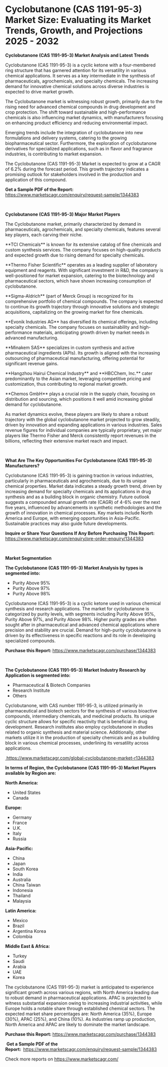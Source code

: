<p><h1>Cyclobutanone (CAS 1191-95-3) Market Size: Evaluating its Market Trends, Growth, and Projections 2025 - 2032</h1></p><p><strong>Cyclobutanone (CAS 1191-95-3) Market Analysis and Latest Trends</strong></p>
<p><p>Cyclobutanone (CAS 1191-95-3) is a cyclic ketone with a four-membered ring structure that has garnered attention for its versatility in various chemical applications. It serves as a key intermediate in the synthesis of pharmaceuticals, agrochemicals, and specialty chemicals. The increasing demand for innovative chemical solutions across diverse industries is expected to drive market growth.</p><p>The Cyclobutanone market is witnessing robust growth, primarily due to the rising need for advanced chemical compounds in drug development and crop protection. The shift toward sustainable and high-performance chemicals is also influencing market dynamics, with manufacturers focusing on enhancing product efficiency and reducing environmental impact. </p><p>Emerging trends include the integration of cyclobutanone into new formulations and delivery systems, catering to the growing biopharmaceutical sector. Furthermore, the exploration of cyclobutanone derivatives for specialized applications, such as in flavor and fragrance industries, is contributing to market expansion. </p><p>The Cyclobutanone (CAS 1191-95-3) Market is expected to grow at a CAGR of 6.2% during the forecast period. This growth trajectory indicates a promising outlook for stakeholders involved in the production and application of this compound.</p></p>
<p><strong>Get a Sample PDF of the Report:&nbsp;</strong> <a href="https://www.marketscagr.com/enquiry/request-sample/1344383?utm_campaign=2304&utm_medium=2&utm_source=Github&utm_content=ia&utm_term=24032025&utm_id=cyclobutanone-cas-1191-95-3">https://www.marketscagr.com/enquiry/request-sample/1344383</a></p>
<p>&nbsp;</p>
<p><strong>Cyclobutanone (CAS 1191-95-3) Major Market Players</strong></p>
<p><p>The Cyclobutanone market, primarily characterized by demand in pharmaceuticals, agrochemicals, and specialty chemicals, features several key players, each carving their niche.</p><p>**TCI Chemicals** is known for its extensive catalog of fine chemicals and custom synthesis services. The company focuses on high-quality products and expected growth due to rising demand for specialty chemicals.</p><p>**Thermo Fisher Scientific** operates as a leading supplier of laboratory equipment and reagents. With significant investment in R&D, the company is well-positioned for market expansion, catering to the biotechnology and pharmaceutical sectors, which have shown increasing consumption of cyclobutanone.</p><p>**Sigma-Aldrich** (part of Merck Group) is recognized for its comprehensive portfolio of chemical compounds. The company is expected to continue its growth trajectory through innovative solutions and strategic acquisitions, capitalizing on the growing market for fine chemicals.</p><p>**Evonik Industries AG** has diversified its chemical offerings, including specialty chemicals. The company focuses on sustainability and high-performance materials, anticipating growth driven by market needs in advanced manufacturing.</p><p>**Minakem SAS** specializes in custom synthesis and active pharmaceutical ingredients (APIs). Its growth is aligned with the increasing outsourcing of pharmaceutical manufacturing, offering potential for significant revenue gains.</p><p>**Hangzhou Hairui Chemical Industry** and **HBCChem, Inc.** cater predominantly to the Asian market, leveraging competitive pricing and customization, thus contributing to regional market growth.</p><p>**Chemos GmbH** plays a crucial role in the supply chain, focusing on distribution and sourcing, which positions it well amid increasing global demand for cyclobutanone.</p><p>As market dynamics evolve, these players are likely to share a robust trajectory with the global cyclobutanone market projected to grow steadily, driven by innovation and expanding applications in various industries. Sales revenue figures for individual companies are typically proprietary, yet major players like Thermo Fisher and Merck consistently report revenues in the billions, reflecting their extensive market reach and impact.</p></p>
<p>&nbsp;</p>
<p><strong>What Are The Key Opportunities For Cyclobutanone (CAS 1191-95-3) Manufacturers?</strong></p>
<p><p>Cyclobutanone (CAS 1191-95-3) is gaining traction in various industries, particularly in pharmaceuticals and agrochemicals, due to its unique chemical properties. Market data indicates a steady growth trend, driven by increasing demand for specialty chemicals and its applications in drug synthesis and as a building block in organic chemistry. Future outlook suggests a compounded annual growth rate (CAGR) of 4-6% over the next five years, influenced by advancements in synthetic methodologies and the growth of innovation in chemical processes. Key markets include North America and Europe, with emerging opportunities in Asia-Pacific. Sustainable practices may also guide future developments.</p></p>
<p><strong>Inquire or Share Your Questions If Any Before Purchasing This Report:</strong> <a href="https://www.marketscagr.com/enquiry/pre-order-enquiry/1344383?utm_campaign=2304&utm_medium=2&utm_source=Github&utm_content=ia&utm_term=24032025&utm_id=cyclobutanone-cas-1191-95-3">https://www.marketscagr.com/enquiry/pre-order-enquiry/1344383</a></p>
<p>&nbsp;</p>
<p><strong>Market Segmentation</strong></p>
<p><strong>The Cyclobutanone (CAS 1191-95-3) Market Analysis by types is segmented into:</strong></p>
<p><ul><li>Purity Above 95%</li><li>Purity Above 97%</li><li>Purity Above 98%</li></ul></p>
<p><p>Cyclobutanone (CAS 1191-95-3) is a cyclic ketone used in various chemical synthesis and research applications. The market for cyclobutanone is categorized by purity levels, with segments including Purity Above 95%, Purity Above 97%, and Purity Above 98%. Higher purity grades are often sought after in pharmaceutical and advanced chemical applications where precision and stability are crucial. Demand for high-purity cyclobutanone is driven by its effectiveness in specific reactions and its role in developing specialized compounds.</p></p>
<p><strong>Purchase this Report:&nbsp;</strong><a href="https://www.marketscagr.com/purchase/1344383?utm_campaign=2304&utm_medium=2&utm_source=Github&utm_content=ia&utm_term=24032025&utm_id=cyclobutanone-cas-1191-95-3">https://www.marketscagr.com/purchase/1344383</a></p>
<p>&nbsp;</p>
<p><strong>The Cyclobutanone (CAS 1191-95-3) Market Industry Research by Application is segmented into:</strong></p>
<p><ul><li>Pharmaceutical & Biotech Companies</li><li>Research Institute</li><li>Others</li></ul></p>
<p><p>Cyclobutanone, with CAS number 1191-95-3, is utilized primarily in pharmaceutical and biotech sectors for the synthesis of various bioactive compounds, intermediary chemicals, and medicinal products. Its unique cyclic structure allows for specific reactivity that is beneficial in drug development. Research institutes also employ cyclobutanone in studies related to organic synthesis and material science. Additionally, other markets utilize it in the production of specialty chemicals and as a building block in various chemical processes, underlining its versatility across applications.</p></p>
<p><a href="https://www.marketscagr.com/global-cyclobutanone-market-r1344383?utm_campaign=2304&utm_medium=2&utm_source=Github&utm_content=ia&utm_term=24032025&utm_id=cyclobutanone-cas-1191-95-3">&nbsp;https://www.marketscagr.com/global-cyclobutanone-market-r1344383</a></p>
<p><strong>In terms of Region, the Cyclobutanone (CAS 1191-95-3) Market Players available by Region are:</strong></p>
<p>
    <p> <strong> North America: </strong>
        <ul>
            <li>United States</li>
            <li>Canada</li>
        </ul>
        </p> 
    <p> <strong> Europe: </strong>
        <ul>
            <li>Germany</li>
            <li>France</li>
            <li>U.K.</li>
            <li>Italy</li>
            <li>Russia</li>
        </ul>
        </p> 
    <p> <strong> Asia-Pacific: </strong>
        <ul>
            <li>China</li>
            <li>Japan</li>
            <li>South Korea</li>
            <li>India</li>
            <li>Australia</li>
            <li>China Taiwan</li>
            <li>Indonesia</li>
            <li>Thailand</li>
            <li>Malaysia</li>
        </ul>
        </p> 
    <p> <strong> Latin America: </strong>
        <ul>
            <li>Mexico</li>
            <li>Brazil</li>
            <li>Argentina Korea</li>
            <li>Colombia</li>
        </ul>
        </p> 
    <p> <strong> Middle East & Africa: </strong>
        <ul>
            <li>Turkey</li>
            <li>Saudi</li>
            <li>Arabia</li>
            <li>UAE</li>
            <li>Korea</li>
        </ul>
    </p>
    </p>
<p><p>The cyclobutanone (CAS 1191-95-3) market is anticipated to experience significant growth across various regions, with North America leading due to robust demand in pharmaceutical applications. APAC is projected to witness substantial expansion owing to increasing industrial activities, while Europe holds a notable share through established chemical sectors. The expected market share percentages are: North America (35%), Europe (30%), APAC (25%), and China (10%). As industries ramp up production, North America and APAC are likely to dominate the market landscape.</p></p>
<p><strong>Purchase this Report: </strong><a href="https://www.marketscagr.com/purchase/1344383?utm_campaign=2304&utm_medium=2&utm_source=Github&utm_content=ia&utm_term=24032025&utm_id=cyclobutanone-cas-1191-95-3">https://www.marketscagr.com/purchase/1344383</a></p>
<p>&nbsp;<strong>Get a Sample PDF of the Report:&nbsp;&nbsp;</strong><a href="https://www.marketscagr.com/enquiry/request-sample/1344383?utm_campaign=2304&utm_medium=2&utm_source=Github&utm_content=ia&utm_term=24032025&utm_id=cyclobutanone-cas-1191-95-3">https://www.marketscagr.com/enquiry/request-sample/1344383</a></p>
<p><strong></strong></p>
<p>Check more reports on <a href="https://www.marketscagr.com/?utm_campaign=2304&utm_medium=2&utm_source=Github&utm_content=ia&utm_term=24032025&utm_id=cyclobutanone-cas-1191-95-3">https://www.marketscagr.com/</a></p>